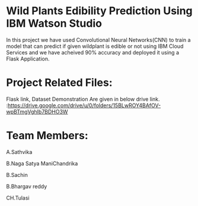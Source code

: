 # Wild Plants Edibility Prediction Using IBM Watson Studio
In this project we have used Convolutional Neural Networks(CNN) to train a model that can predict if given wildplant is edible or not using IBM Cloud Services and we have acheived 90% accuracy and deployed it using a Flask Application.

# Project Related Files:
Flask link,
Dataset
Demonstration 
Are given in below drive link.
:https://drive.google.com/drive/u/0/folders/15BLwROY4BAfOV-wpBTmgVghIb7BDHO3W

# Team Members:
A.Sathvika

B.Naga Satya ManiChandrika

B.Sachin

B.Bhargav reddy

CH.Tulasi
